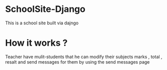 # SchoolSite-Django
This is a school site built via dajngo

# How it works ?

Teacher have mulit-students that he can modify their subjects marks , total , resalt and send messages for them by using the send messages page 
